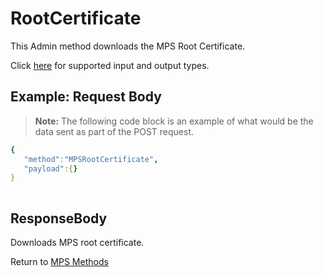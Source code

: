# RootCertificate

This Admin method downloads the MPS Root Certificate.

Click [here](types.md) for supported input and output types.

## Example: Request Body

>**Note:** The following code block is an example of what would be the data sent as part of the POST request. 

``` yaml
{  
   "method":"MPSRootCertificate",
   "payload":{}
}
	
```
## ResponseBody

Downloads MPS root certificate.

Return to [MPS Methods](../indexMPS.md)